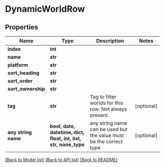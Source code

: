 # DynamicWorldRow


## Properties
Name | Type | Description | Notes
------------ | ------------- | ------------- | -------------
**index** | **int** |  | 
**name** | **str** |  | 
**platform** | **str** |  | 
**sort_heading** | **str** |  | 
**sort_order** | **str** |  | 
**sort_ownership** | **str** |  | 
**tag** | **str** | Tag to filter worlds for this row. Not always present. | [optional] 
**any string name** | **bool, date, datetime, dict, float, int, list, str, none_type** | any string name can be used but the value must be the correct type | [optional]

[[Back to Model list]](../README.md#documentation-for-models) [[Back to API list]](../README.md#documentation-for-api-endpoints) [[Back to README]](../README.md)


